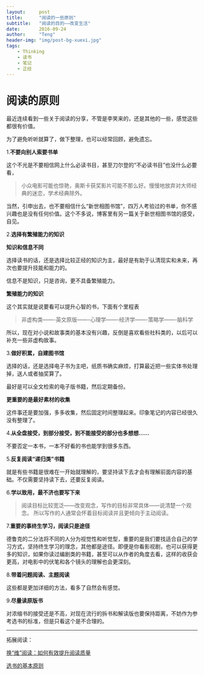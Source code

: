 ```yaml
---
layout:     post
title:      "阅读的一些原则"
subtitle:   "阅读的目的——改变生活"
date:       2016-09-24
author:     "Teng"
header-img: "img/post-bg-xuexi.jpg"
tags:
    - Thinking
    - 读书
    - 笔记
    - 正经
---
```


# 阅读的原则

最近连续看到一些关于阅读的分享，不管是李笑来的，还是其他的一些，感觉这些都很有价值。

为了避免听听就算了，做下整理，也可以经常回顾，避免遗忘。

1.**不要向别人索要书单**

这个不光是不要相信网上什么必读书目，甚至刀尔登的“不必读书目”也没什么必要看，

> 小众电影可能也惊艳，奥斯卡获奖影片可能不那么好。慢慢地放弃对大师经典的迷恋，学术经典除外。

当然，引申出去，也不要相信什么“新世相图书馆”，四万人考验过的书单，你不感兴趣也是没有任何价值。这个不多说，博客里有另一篇关于新世相图书馆的感受，自见。

2.**选择有繁殖能力的知识**

**知识和信息不同**

选择读书的话，还是选择比较正经的知识为主，最好是有助于认清现实和未来，再次也要提升技能和能力的。

信息不是知识，只是咨询，更不具备繁殖能力。

**繁殖能力的知识**

这个其实就是说要看可以提升心智的书，下面有个里程表

> 非虚构类——-英文原版——-心理学——-经济学——-策略学——-脑科学

所以，现在对小说和故事类的基本没有兴趣，反倒是喜欢看些社科类的，以后可以补充一些非虚构故事。

3.**做好积累，自建图书馆**

选择的话，还是选择电子书为主吧，纸质书确实麻烦，打算最近把一些实体书处理掉，送人或者抽奖算了。

最好是可以全文检索的电子版书籍，然后定期备份。

**更重要的是最好素材的收集**

这件事还是要加强，多多收集，然后固定时间整理起来。印象笔记的内容已经很久没有整理了。


4.**从全盘接受，到部分接受，到不能接受的部分也多想想……**

不要否定一本书，一本不好看的书也能学到很多东西。

5.**反复阅读“递归类”书籍**

就是有些书籍是很难在一开始就理解的，要坚持读下去才会有理解前面内容的基础。不仅需要坚持读下去，还要反复阅读。

6.**学以致用，最不济也要写下来**

> 阅读目标比较宽泛——改变观念，写作的目标非常具体——说清楚一个观念。
> 所以写作的人通常会怀着目标阅读并且更倾向于主动阅读。

7.**重要的事终生学习，阅读只是途径**

德鲁克的二分法将不同的人分为视觉性和听觉型，重要的是我们要找适合自己的学习方式，坚持终生学习的理念，其他都是途径。即便是你看影视剧，也可以获得更多的知识，如果你读过编剧类的书籍，甚至可以从作者的角度去看，这样的收获会更高，对电影中的伏笔和各个镜头的理解也会更深刻。

8.**带着问题阅读、主题阅读**

这些都是更加详细的方法，看多了自然会有感觉。

9.**尽量读原版书**

对浓缩书的接受还是不高，对现在流行的拆书和解读版也要保持距离，不妨作为参考选书的标准，但是只看这个是不合理的。

---

拓展阅读：

[换“维”阅读：如何有效提升阅读质量](http://www.jiemian.com/article/637011.html)

[选书的基本原则](http://chuansong.me/n/304417851121)
